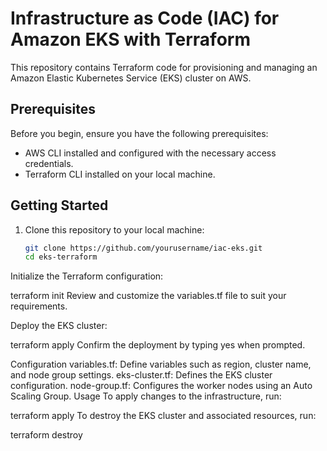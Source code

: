
# Infrastructure as Code (IAC) for Amazon EKS with Terraform

This repository contains Terraform code for provisioning and managing an Amazon Elastic Kubernetes Service (EKS) cluster on AWS.

## Prerequisites

Before you begin, ensure you have the following prerequisites:

- AWS CLI installed and configured with the necessary access credentials.
- Terraform CLI installed on your local machine.

## Getting Started

1. Clone this repository to your local machine:

   ```bash
   git clone https://github.com/yourusername/iac-eks.git
   cd eks-terraform
Initialize the Terraform configuration:


terraform init
Review and customize the variables.tf file to suit your requirements.

Deploy the EKS cluster:


terraform apply
Confirm the deployment by typing yes when prompted.

Configuration
variables.tf: Define variables such as region, cluster name, and node group settings.
eks-cluster.tf: Defines the EKS cluster configuration.
node-group.tf: Configures the worker nodes using an Auto Scaling Group.
Usage
To apply changes to the infrastructure, run:


terraform apply
To destroy the EKS cluster and associated resources, run:


terraform destroy
